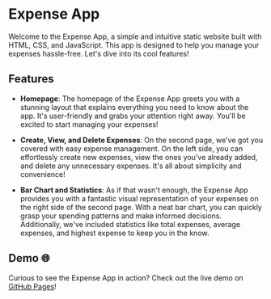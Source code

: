 # Expense App

Welcome to the Expense App, a simple and intuitive static website built with HTML, CSS, and JavaScript. This app is designed to help you manage your expenses hassle-free. Let's dive into its cool features!

## Features 

- **Homepage**: The homepage of the Expense App greets you with a stunning layout that explains everything you need to know about the app. It's user-friendly and grabs your attention right away. You'll be excited to start managing your expenses!

- **Create, View, and Delete Expenses**: On the second page, we've got you covered with easy expense management. On the left side, you can effortlessly create new expenses, view the ones you've already added, and delete any unnecessary expenses. It's all about simplicity and convenience!

- **Bar Chart and Statistics**: As if that wasn't enough, the Expense App provides you with a fantastic visual representation of your expenses on the right side of the second page. With a neat bar chart, you can quickly grasp your spending patterns and make informed decisions. Additionally, we've included statistics like total expenses, average expenses, and highest expense to keep you in the know.

## Demo 🌐

Curious to see the Expense App in action? Check out the live demo on [GitHub Pages]([https://your-username.github.io/expense-app](https://pranavmodi999.github.io/Expense-App/expense_page.html))!
